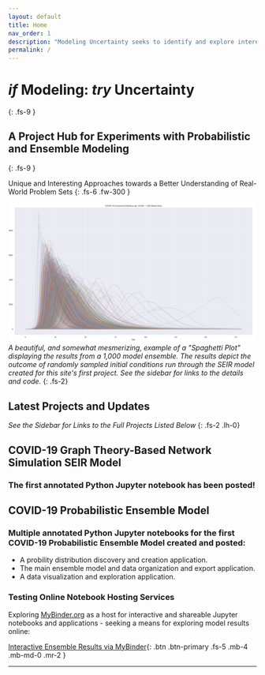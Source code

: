 ```yaml
---
layout: default
title: Home
nav_order: 1
description: "Modeling Uncertainty seeks to identify and explore interesting approaches to understanding the world without disregarding the critical aspects of uncertainty within any given problem set."
permalink: /
---
```


# _if_ __Modeling:__  _try_ __Uncertainty__
{: .fs-9 }
## A Project Hub for Experiments with Probabilistic and Ensemble Modeling
{: .fs-9 }

Unique and Interesting Approaches towards a Better Understanding of Real-World Problem Sets
{: .fs-6 .fw-300 }

![Example 1000 member ensemble model for infectious persons per 10,000](/assets/images/ensemble_model_front_page.png)*A beautiful, and somewhat mesmerizing, example of a "Spaghetti Plot" displaying the results from a 1,000 model ensemble. The results depict the outcome of randomly sampled initial conditions run through the SEIR model created for this site's first project. See the sidebar for links to the details and code.*
{: .fs-2}

## Latest Projects and Updates
_See the Sidebar for Links to the Full Projects Listed Below_
{: .fs-2 .lh-0}
## COVID-19 Graph Theory-Based Network Simulation SEIR Model
### The first annotated Python Jupyter notebook has been posted!
## COVID-19 Probabilistic Ensemble Model
### Multiple annotated Python Jupyter notebooks for the first COVID-19 Probabilistic Ensemble Model created and posted:
  - A probility distribution discovery and creation application.
  - The main ensemble model and data organization and export application.
  - A data visualization and exploration application.
### Testing Online Notebook Hosting Services
Exploring [MyBinder.org](https://mybinder.org/) as a host for interactive and shareable Jupyter notebooks and applications - seeking a means for exploring model results online:

[Interactive Ensemble Results via MyBinder](https://mybinder.org/v2/gh/mwmckenzie/COVID_19_Ensemble_Results_Viewer/master?urlpath=%2Fapps%2FCOVID_19_Ensemble_Interactive_App_v1.0.ipynb){: .btn .btn-primary .fs-5 .mb-4 .mb-md-0 .mr-2 }

---
